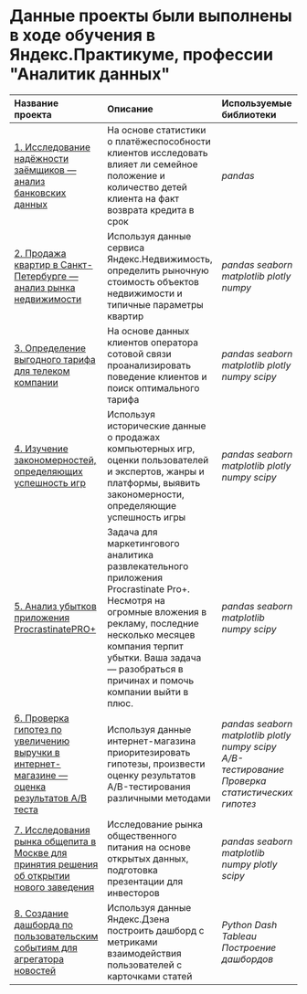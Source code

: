 # Данные проекты были выполнены в ходе обучения в Яндекс.Практикуме, профессии "Аналитик данных"

| Название проекта | Описание | Используемые библиотеки | 
| :---------------------- | :---------------------- | :---------------------- |
| [1. Исследование надёжности заёмщиков — анализ банковских данных](Project-1) | На основе статистики о платёжеспособности клиентов исследовать влияет ли семейное положение и количество детей клиента на факт возврата кредита в срок| *pandas* |
| [2. Продажа квартир в Санкт-Петербурге — анализ рынка недвижимости](Project-2) | Используя данные сервиса Яндекс.Недвижимость, определить рыночную стоимость объектов недвижимости и типичные параметры квартир| *pandas* *seaborn* *matplotlib* *plotly* *numpy* |
| [3. Определение выгодного тарифа для телеком компании](Project-3) | На основе данных клиентов оператора сотовой связи проанализировать поведение клиентов и поиск оптимального тарифа | *pandas* *seaborn* *matplotlib* *plotly* *numpy* *scipy* |
| [4. Изучение закономерностей, определяющих успешность игр](Project-4) | Используя исторические данные о продажах компьютерных игр, оценки пользователей и экспертов, жанры и платформы, выявить закономерности, определяющие успешность игры  | *pandas* *seaborn* *matplotlib* *plotly* *numpy* *scipy* |
| [5. Анализ убытков приложения ProcrastinatePRO+](Project-5) | Задача для маркетингового аналитика развлекательного приложения Procrastinate Pro+. Несмотря на огромные вложения в рекламу, последние несколько месяцев компания терпит убытки. Ваша задача — разобраться в причинах и помочь компании выйти в плюс.  | *pandas* *seaborn* *matplotlib* *numpy* *scipy* |
| [6. Проверка гипотез по увеличению выручки в интернет-магазине — оценка результатов A/B теста](Project-6) | Используя данные интернет-магазина приоритезировать гипотезы, произвести оценку результатов A/B-тестирования различными методами | *pandas* *seaborn* *matplotlib*  *plotly* *numpy* *scipy* *A/B-тестирование* *Проверка статистических гипотез* |
| [7. Исследования рынка общепита в Москве для принятия решения об открытии нового заведения](Project-7) | Исследование рынка общественного питания на основе открытых данных, подготовка презентации для инвесторов | *pandas* *seaborn* *matplotlib* *numpy* *plotly* *scipy* |
| [8. Создание дашборда по пользовательским событиям для агрегатора новостей](Project-8) | Используя данные Яндекс.Дзена построить дашборд с метриками взаимодействия пользователей с карточками статей | *Python* *Dash* *Tableau* *Построение дашбордов* |
